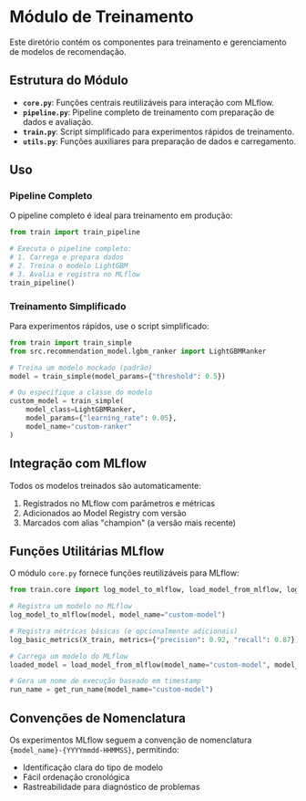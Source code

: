 # Módulo de Treinamento

Este diretório contém os componentes para treinamento e gerenciamento de modelos de recomendação.

## Estrutura do Módulo

- **`core.py`**: Funções centrais reutilizáveis para interação com MLflow.
- **`pipeline.py`**: Pipeline completo de treinamento com preparação de dados e avaliação.
- **`train.py`**: Script simplificado para experimentos rápidos de treinamento.
- **`utils.py`**: Funções auxiliares para preparação de dados e carregamento.

## Uso

### Pipeline Completo

O pipeline completo é ideal para treinamento em produção:

```python
from train import train_pipeline

# Executa o pipeline completo:
# 1. Carrega e prepara dados
# 2. Treina o modelo LightGBM
# 3. Avalia e registra no MLflow
train_pipeline()
```

### Treinamento Simplificado

Para experimentos rápidos, use o script simplificado:

```python
from train import train_simple
from src.recommendation_model.lgbm_ranker import LightGBMRanker

# Treina um modelo mockado (padrão)
model = train_simple(model_params={"threshold": 0.5})

# Ou especifique a classe do modelo
custom_model = train_simple(
    model_class=LightGBMRanker,
    model_params={"learning_rate": 0.05},
    model_name="custom-ranker"
)
```

## Integração com MLflow

Todos os modelos treinados são automaticamente:

1. Registrados no MLflow com parâmetros e métricas
2. Adicionados ao Model Registry com versão
3. Marcados com alias "champion" (a versão mais recente)

## Funções Utilitárias MLflow

O módulo `core.py` fornece funções reutilizáveis para MLflow:

```python
from train.core import log_model_to_mlflow, load_model_from_mlflow, log_basic_metrics

# Registra um modelo no MLflow
log_model_to_mlflow(model, model_name="custom-model")

# Registra métricas básicas (e opcionalmente adicionais)
log_basic_metrics(X_train, metrics={"precision": 0.92, "recall": 0.87})

# Carrega um modelo do MLflow
loaded_model = load_model_from_mlflow(model_name="custom-model", model_alias="production")

# Gera um nome de execução baseado em timestamp
run_name = get_run_name(model_name="custom-model")
```

## Convenções de Nomenclatura

Os experimentos MLflow seguem a convenção de nomenclatura `{model_name}-{YYYYmmdd-HHMMSS}`, permitindo:

- Identificação clara do tipo de modelo
- Fácil ordenação cronológica 
- Rastreabilidade para diagnóstico de problemas